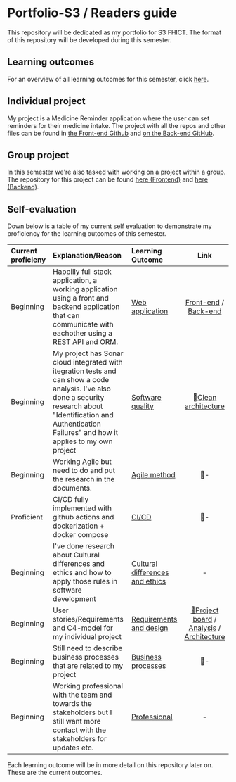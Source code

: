 # Portfolio-S3 / Readers guide
This repository will be dedicated as my portfolio for S3 FHICT. The format of this repository will be developed during this semester.

## Learning outcomes
For an overview of all learning outcomes for this semester, click [here](Documents/learning-outcomes.md).

## Individual project
My project is a Medicine Reminder application where the user can set reminders for their medicine intake. The project with all the repos and other files can be found in [the Front-end Github](https://github.com/yannick-wk/Happilly-Frontend) and [on the Back-end GitHub](https://github.com/yannick-wk/Happilly-Backend).

## Group project
In this semester we're also tasked with working on a project within a group. The repository for this project can be found [here (Frontend)](https://github.com/JSchuurmans03/WoC-Frontend) and [here (Backend)](https://github.com/JSchuurmans03/WoC-Backend).

## Self-evaluation
Down below is a table of my current self evaluation to demonstrate my proficiency for the learning outcomes of this semester.

Current proficieny | Explanation/Reason | Learning Outcome | Link |
|:-------------|:------------|:-----------------|:----:|
| Beginning| Happilly full stack application, a working application using a front and backend application that can communicate with eachother using a REST API and ORM. | [Web application](Documents/learning-outcomes.md#1-web-application) | [Front-end](https://github.com/yannick-wk/Happilly-Frontend) / [Back-end](https://github.com/yannick-wk/Happilly-Backend)
| Beginning| My project has Sonar cloud integrated with itegration tests and can show a code analysis. I've also done a security research about "Identification and Authentication Failures" and how it applies to my own project | [Software quality](Documents/learning-outcomes.md#2-software-quality) | 🔗[Clean architecture](Documents/clean-architecture.md)
| Beginning| Working Agile but need to do and put the research in the documents. | [Agile method](Documents/learning-outcomes.md#3-agile-method) | 🔗-
| Proficient| CI/CD fully implemented with github actions and dockerization + docker compose | [CI/CD](Documents/learning-outcomes.md#4-cicd) | 🔗-
| Beginning| I've done research about Cultural differences and ethics and how to apply those rules in software development | [Cultural differences and ethics](Documents/learning-outcomes.md#5-cultural-differences-and-ethics) | -
| Beginning| User stories/Requirements and C4-model for my individual project | [Requirements and design](Documents/learning-outcomes.md#6-requirements-and-design) | [🔗Project board](https://github.com/users/yannick-wk/projects/4) / [Analysis](Documents/Happilly-Analysis.pdf) / [Architecture](Documents/Happilly-Architecture.pdf)
| Beginning| Still need to describe business processes that are related to my project | [Business processes](Documents/learning-outcomes.md#7-business-process) | 🔗-
| Beginning| Working professional with the team and towards the stakeholders but I still want more contact with the stakeholders for updates etc. | [Professional](Documents/learning-outcomes.md#8-professional) | -

Each learning outcome will be in more detail on this repository later on. These are the current outcomes.